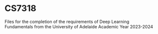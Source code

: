 # CS7318
Files for the completion of the requirements of Deep Learning Fundamentals from the University of Adelaide Academic Year 2023-2024
